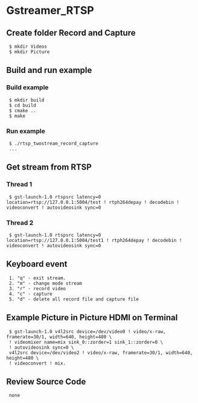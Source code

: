 # Gstreamer_RTSP

## Create folder Record and Capture
```
 $ mkdir Videos
 $ mkdir Picture
```

## Build and run example
### Build example
```
 $ mkdir build
 $ cd build
 $ cmake ..
 $ make
```
### Run example
```
 $ ./rtsp_twostream_record_capture
 ...
```

## Get stream from RTSP
### Thread 1
```
 $ gst-launch-1.0 rtspsrc latency=0 location=rtsp://127.0.0.1:5004/test ! rtph264depay ! decodebin ! videoconvert ! autovideosink sync=0
```
### Thread 2
```
 $ gst-launch-1.0 rtspsrc latency=0 location=rtsp://127.0.0.1:5004/test1 ! rtph264depay ! decodebin ! videoconvert ! autovideosink sync=0
```

## Keyboard event
```
 1. "q" - exit stream.
 2. "m" - change mode stream
 3. "r" - record video
 4. "c" - capture
 5. "d" - delete all record file and capture file
```

## Example Picture in Picture HDMI on Terminal
```
 $ gst-launch-1.0 v4l2src device=/dev/video0 ! video/x-raw, framerate=30/1, width=640, height=480 \
 ! videomixer name=mix sink_0::zorder=1 sink_1::zorder=0 \
 ! autovideosink sync=0 \
 v4l2src device=/dev/video2 ! video/x-raw, framerate=30/1, width=640, height=480 \
 ! videoconvert ! mix.
```

## Review Source Code
```
 none
```
